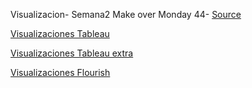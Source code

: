 Visualizacion- Semana2
Make over Monday 44- [Source](https://www.opensecrets.org/members-of-congress/members-list)

[Visualizaciones Tableau](https://mdanielaraffom.github.io/infovis/s2/MakeOverMonday44.html)


[Visualizaciones Tableau extra](https://mdanielaraffom.github.io/infovis/s2/MakeOverMonday44-bis.html)


[Visualizaciones Flourish](https://mdanielaraffom.github.io/infovis/s2/MakeOverMonday44-Flourish.html)
